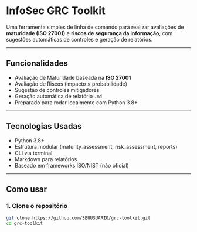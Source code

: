 # InfoSec GRC Toolkit

Uma ferramenta simples de linha de comando para realizar avaliações de **maturidade (ISO 27001)** e **riscos de segurança da informação**, com sugestões automáticas de controles e geração de relatórios.

---

## Funcionalidades

- Avaliação de Maturidade baseada na **ISO 27001**
- Avaliação de Riscos (impacto × probabilidade)
- Sugestão de controles mitigadores
- Geração automática de relatório `.md`
- Preparado para rodar localmente com Python 3.8+

---

## Tecnologias Usadas

- Python 3.8+
- Estrutura modular (maturity_assessment, risk_assessment, reports)
- CLI via terminal
- Markdown para relatórios
- Baseado em frameworks ISO/NIST (não oficial)

---

## Como usar

### 1. Clone o repositório
```bash
git clone https://github.com/SEUUSUARIO/grc-toolkit.git
cd grc-toolkit
